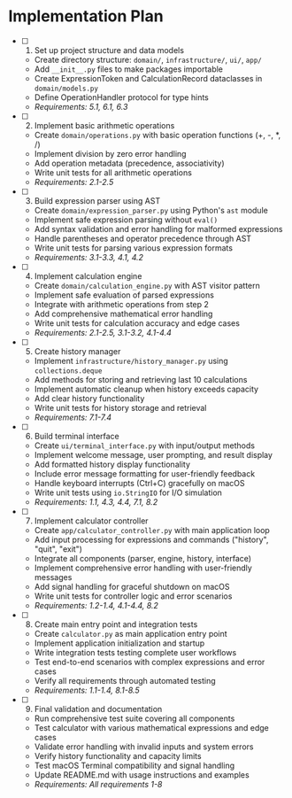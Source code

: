 # Implementation Plan

- [ ] 1. Set up project structure and data models
  - Create directory structure: `domain/`, `infrastructure/`, `ui/`, `app/`
  - Add `__init__.py` files to make packages importable
  - Create ExpressionToken and CalculationRecord dataclasses in `domain/models.py`
  - Define OperationHandler protocol for type hints
  - _Requirements: 5.1, 6.1, 6.3_

- [ ] 2. Implement basic arithmetic operations
  - Create `domain/operations.py` with basic operation functions (+, -, *, /)
  - Implement division by zero error handling
  - Add operation metadata (precedence, associativity)
  - Write unit tests for all arithmetic operations
  - _Requirements: 2.1-2.5_

- [ ] 3. Build expression parser using AST
  - Create `domain/expression_parser.py` using Python's `ast` module
  - Implement safe expression parsing without `eval()`
  - Add syntax validation and error handling for malformed expressions
  - Handle parentheses and operator precedence through AST
  - Write unit tests for parsing various expression formats
  - _Requirements: 3.1-3.3, 4.1, 4.2_

- [ ] 4. Implement calculation engine
  - Create `domain/calculation_engine.py` with AST visitor pattern
  - Implement safe evaluation of parsed expressions
  - Integrate with arithmetic operations from step 2
  - Add comprehensive mathematical error handling
  - Write unit tests for calculation accuracy and edge cases
  - _Requirements: 2.1-2.5, 3.1-3.2, 4.1-4.4_

- [ ] 5. Create history manager
  - Implement `infrastructure/history_manager.py` using `collections.deque`
  - Add methods for storing and retrieving last 10 calculations
  - Implement automatic cleanup when history exceeds capacity
  - Add clear history functionality
  - Write unit tests for history storage and retrieval
  - _Requirements: 7.1-7.4_

- [ ] 6. Build terminal interface
  - Create `ui/terminal_interface.py` with input/output methods
  - Implement welcome message, user prompting, and result display
  - Add formatted history display functionality
  - Include error message formatting for user-friendly feedback
  - Handle keyboard interrupts (Ctrl+C) gracefully on macOS
  - Write unit tests using `io.StringIO` for I/O simulation
  - _Requirements: 1.1, 4.3, 4.4, 7.1, 8.2_

- [ ] 7. Implement calculator controller
  - Create `app/calculator_controller.py` with main application loop
  - Add input processing for expressions and commands ("history", "quit", "exit")
  - Integrate all components (parser, engine, history, interface)
  - Implement comprehensive error handling with user-friendly messages
  - Add signal handling for graceful shutdown on macOS
  - Write unit tests for controller logic and error scenarios
  - _Requirements: 1.2-1.4, 4.1-4.4, 8.2_

- [ ] 8. Create main entry point and integration tests
  - Create `calculator.py` as main application entry point
  - Implement application initialization and startup
  - Write integration tests testing complete user workflows
  - Test end-to-end scenarios with complex expressions and error cases
  - Verify all requirements through automated testing
  - _Requirements: 1.1-1.4, 8.1-8.5_

- [ ] 9. Final validation and documentation
  - Run comprehensive test suite covering all components
  - Test calculator with various mathematical expressions and edge cases
  - Validate error handling with invalid inputs and system errors
  - Verify history functionality and capacity limits
  - Test macOS Terminal compatibility and signal handling
  - Update README.md with usage instructions and examples
  - _Requirements: All requirements 1-8_
